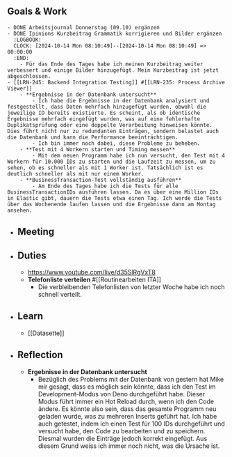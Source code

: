 ## Goals & Work
	- DONE Arbeitsjournal Donnerstag (09.10) ergänzen
	- DONE Ipinions Kurzbeitrag Grammatik korrigieren und Bilder ergänzen
	  :LOGBOOK:
	  CLOCK: [2024-10-14 Mon 08:10:49]--[2024-10-14 Mon 08:10:49] =>  00:00:00
	  :END:
		- Für das Ende des Tages habe ich meinen Kurzbeitrag weiter verbessert und einige Bilder hinzugefügt. Mein Kurzbeitrag ist jetzt abgeschlossen.
	- [[LRN-245: Backend Integration Testing]] #[[LRN-235: Process Archive Viewer]]
		- **Ergebnisse in der Datenbank untersucht**
			- Ich habe die Ergebnisse in der Datenbank analysiert und festgestellt, dass Daten mehrfach hinzugefügt wurden, obwohl die jeweilige ID bereits existierte. Es scheint, als ob identische Ergebnisse mehrfach eingefügt wurden, was auf eine fehlerhafte Duplikatsprüfung oder eine doppelte Verarbeitung hinweisen könnte. Dies führt nicht nur zu redundanten Einträgen, sondern belastet auch die Datenbank und kann die Performance beeinträchtigen.
			- Ich bin immer noch dabei, diese Probleme zu beheben.
		- **Test mit 4 Workern starten und Timing messen**
			- Mit dem neuen Programm habe ich nun versucht, den Test mit 4 Workern für 10.000 IDs zu starten und die Laufzeit zu messen, um zu sehen, ob es schneller als mit 1 Worker ist. Tatsächlich ist es deutlich schneller als mit nur einem Worker.
		- **BusinessTransaction-Test vollständig ausführen**
			- Am Ende des Tages habe ich die Tests für alle BusinessTransactionIDs ausführen lassen. Da es über eine Million IDs in Elastic gibt, dauern die Tests etwa einen Tag. Ich werde die Tests über das Wochenende laufen lassen und die Ergebnisse dann am Montag ansehen.
- ## Meeting
- ## Duties
	- https://www.youtube.com/live/d35SlRgVxT8
	- **Telefonliste verteilen** #[[Routinearbeiten ITA]]
		- Die verbleibenden Telefonlisten von letzter Woche habe ich noch schnell verteilt.
- ## Learn
	- [[Datasette]]
- ## Reflection
	- **Ergebnisse in der Datenbank untersucht**
		- Bezüglich des Problems mit der Datenbank von gestern hat Mike mir gesagt, dass es möglich sein könnte, dass ich den Test im Development-Modus von Deno durchgeführt habe. Dieser Modus führt immer ein Hot Reload durch, wenn ich den Code ändere. Es könnte also sein, dass das gesamte Programm neu geladen wurde, was zu mehreren Inserts geführt hat. Ich habe auch getestet, indem ich einen Test für 100 IDs durchgeführt und versucht habe, den Code zu bearbeiten und zu speichern. Diesmal wurden die Einträge jedoch korrekt eingefügt. Aus diesem Grund weiss ich immer noch nicht, was die Ursache ist.